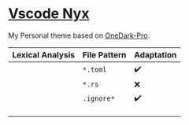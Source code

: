 # [Vscode Nyx]()

My Personal theme based on [OneDark-Pro](https://github.com/Binaryify/OneDark-Pro).


| Lexical Analysis | File Pattern | Adaptation |
| :--------------- | :----------- | :--------- |
|                  | `*.toml`     | ✔️         |
|                  | `*.rs`       | ❌️         |
|                  | `.ignore*`   | ✔️         |
|                  |              |
|                  |              |
|                  |              |